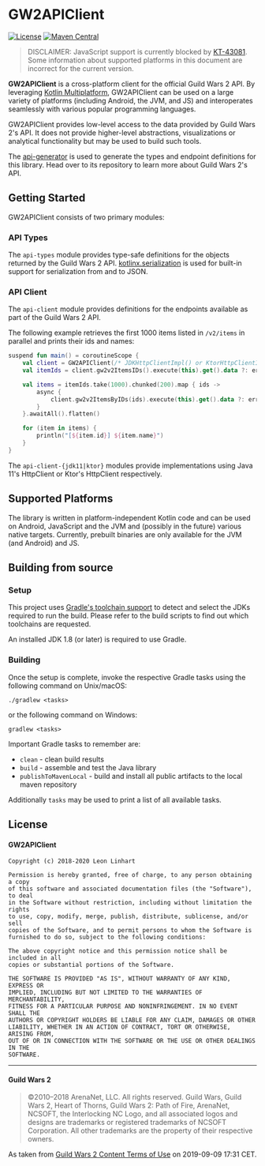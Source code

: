 # GW2APIClient
[![License](https://img.shields.io/badge/license-MIT-green.svg?style=flat-square&label=License)](https://github.com/GW2ToolBelt/GW2APIClient/blob/master/LICENSE)
[![Maven Central](https://img.shields.io/maven-central/v/com.gw2tb.gw2api/api-client.svg?style=flat-square&label=Maven%20Central)](https://maven-badges.herokuapp.com/maven-central/com.gw2tb.gw2api/api-client)

> DISCLAIMER: JavaScript support is currently blocked by [KT-43081](https://youtrack.jetbrains.com/issue/KT-43081).
> Some information about supported platforms in this document are incorrect for the current version.

**GW2APIClient** is a cross-platform client for the official Guild Wars 2 API.
By leveraging [Kotlin Multiplatform](https://kotlinlang.org/docs/reference/multiplatform.html),
GW2APIClient can be used on a large variety of platforms (including Android, the
JVM, and JS) and interoperates seamlessly with various popular programming
languages.

GW2APIClient provides low-level access to the data provided by Guild Wars 2's
API. It does not provide higher-level abstractions, visualizations or analytical
functionality but may be used to build such tools.

The [api-generator](https://github.com/GW2Toolbelt/api-generator) is used to
generate the types and endpoint definitions for this library. Head over to its
repository to learn more about Guild Wars 2's API.


## Getting Started

GW2APIClient consists of two primary modules:


### API Types

The `api-types` module provides type-safe definitions for the objects returned
by the Guild Wars 2 API. [kotlinx.serialization](https://github.com/Kotlin/kotlinx.serialization)
is used for built-in support for serialization from and to JSON.


### API Client

The `api-client` module provides definitions for the endpoints available as part
of the Guild Wars 2 API.

The following example retrieves the first 1000 items listed in `/v2/items` in
parallel and prints their ids and names:

```kotlin
suspend fun main() = coroutineScope {
    val client = GW2APIClient(/* JDKHttpClientImpl() or KtorHttpClientImpl() */)
    val itemIds = client.gw2v2ItemsIDs().execute(this).get().data ?: error("Request failed.")

    val items = itemIds.take(1000).chunked(200).map { ids ->
        async {
            client.gw2v2ItemsByIDs(ids).execute(this).get().data ?: error("Request failed.")
        }
    }.awaitAll().flatten()

    for (item in items) {
        println("[${item.id}] ${item.name}")
    }
}
```

The `api-client-{jdk11|ktor}` modules provide implementations using Java 11's
HttpClient or Ktor's HttpClient respectively.


## Supported Platforms

The library is written in platform-independent Kotlin code and can be used on
Android, JavaScript and the JVM and (possibly in the future) various native
targets. Currently, prebuilt binaries are only available for the JVM (and
Android) and JS.


## Building from source

### Setup

This project uses [Gradle's toolchain support](https://docs.gradle.org/6.7/userguide/toolchains.html)
to detect and select the JDKs required to run the build. Please refer to the
build scripts to find out which toolchains are requested.

An installed JDK 1.8 (or later) is required to use Gradle.

### Building

Once the setup is complete, invoke the respective Gradle tasks using the
following command on Unix/macOS:

    ./gradlew <tasks>
    
or the following command on Windows:

    gradlew <tasks>
    
Important Gradle tasks to remember are:
- `clean`                   - clean build results
- `build`                   - assemble and test the Java library
- `publishToMavenLocal`     - build and install all public artifacts to the
                              local maven repository

Additionally `tasks` may be used to print a list of all available tasks.


## License

#### GW2APIClient

```
Copyright (c) 2018-2020 Leon Linhart

Permission is hereby granted, free of charge, to any person obtaining a copy
of this software and associated documentation files (the "Software"), to deal
in the Software without restriction, including without limitation the rights
to use, copy, modify, merge, publish, distribute, sublicense, and/or sell
copies of the Software, and to permit persons to whom the Software is
furnished to do so, subject to the following conditions:

The above copyright notice and this permission notice shall be included in all
copies or substantial portions of the Software.

THE SOFTWARE IS PROVIDED "AS IS", WITHOUT WARRANTY OF ANY KIND, EXPRESS OR
IMPLIED, INCLUDING BUT NOT LIMITED TO THE WARRANTIES OF MERCHANTABILITY,
FITNESS FOR A PARTICULAR PURPOSE AND NONINFRINGEMENT. IN NO EVENT SHALL THE
AUTHORS OR COPYRIGHT HOLDERS BE LIABLE FOR ANY CLAIM, DAMAGES OR OTHER
LIABILITY, WHETHER IN AN ACTION OF CONTRACT, TORT OR OTHERWISE, ARISING FROM,
OUT OF OR IN CONNECTION WITH THE SOFTWARE OR THE USE OR OTHER DEALINGS IN THE
SOFTWARE.
```

--------------------------------------------------------------------------------

#### Guild Wars 2

> ©2010–2018 ArenaNet, LLC. All rights reserved. Guild Wars, Guild Wars 2, Heart
of Thorns, Guild Wars 2: Path of Fire, ArenaNet, NCSOFT, the Interlocking NC
Logo, and all associated logos and designs are trademarks or registered
trademarks of NCSOFT Corporation. All other trademarks are the property of their
respective owners.

As taken from [Guild Wars 2 Content Terms of Use](https://www.guildwars2.com/en/legal/guild-wars-2-content-terms-of-use/)
on 2019-09-09 17:31 CET.